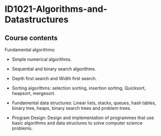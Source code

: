 # ID1021-Algorithms-and-Datastructures
## Course contents

Fundamental algorithms:

* Simple numerical algorithms.
* Sequential and binary search algorithms.
* Depth first search and Width first search.
* Sorting algorithms: selection sorting, insertion sorting, Quicksort, heapsort, mergesort.
* Fundamental data structures: Linear lists, stacks, queues, hash tables, binary tree, heaps, binary search trees and problem trees.

* Program Design:
Design and implementation of programmes that use basic algorithms and data structures to solve computer science problems.

